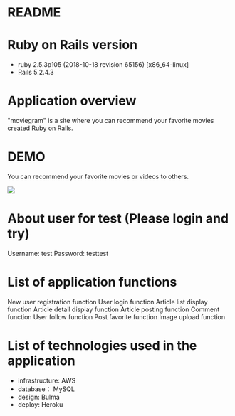 # README

# Ruby on Rails version
* ruby 2.5.3p105 (2018-10-18 revision 65156) [x86_64-linux]
* Rails 5.2.4.3

# Application overview
"moviegram" is a site where you can recommend your favorite movies created Ruby on Rails.

# DEMO
 
You can recommend your favorite movies or videos to others.

![](https://gyazo.com/806a79020fbf7b941473f110190fe9a2)

# About user for test (Please login and try) 
Username: test
Password: testtest

# List of application functions
New user registration function
User login function
Article list display function
Article detail display function
Article posting function
Comment function
User follow function
Post favorite function
Image upload function

# List of technologies used in the application
* infrastructure: AWS
* database： MySQL
* design: Bulma
* deploy: Heroku
